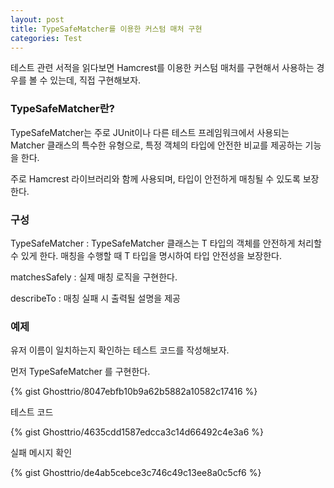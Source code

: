 ```yaml
---
layout: post
title: TypeSafeMatcher를 이용한 커스텀 매처 구현
categories: Test
---
```


테스트 관련 서적을 읽다보면 Hamcrest를 이용한 커스텀 매처를 구현해서 사용하는 경우를 볼 수 있는데, 직접 구현해보자.

### TypeSafeMatcher란?

TypeSafeMatcher는 주로 JUnit이나 다른 테스트 프레임워크에서 사용되는 Matcher 클래스의 특수한 유형으로, 특정 객체의 타입에 안전한 비교를 제공하는 기능을 한다.

주로 Hamcrest 라이브러리와 함께 사용되며, 타입이 안전하게 매칭될 수 있도록 보장한다.

### 구성
TypeSafeMatcher<T> : TypeSafeMatcher<T> 클래스는 T 타입의 객체를 안전하게 처리할 수 있게 한다. 매칭을 수행할 때 T 타입을 명시하여 타입 안전성을 보장한다.

matchesSafely : 실제 매칭 로직을 구현한다.

describeTo : 매칭 실패 시 출력될 설명을 제공

### 예제

유저 이름이 일치하는지 확인하는 테스트 코드를 작성해보자.

먼저 TypeSafeMatcher 를 구현한다.

{% gist Ghosttrio/8047ebfb10b9a62b5882a10582c17416 %}

테스트 코드

{% gist Ghosttrio/4635cdd1587edcca3c14d66492c4e3a6 %}

실패 메시지 확인

{% gist Ghosttrio/de4ab5cebce3c746c49c13ee8a0c5cf6 %}